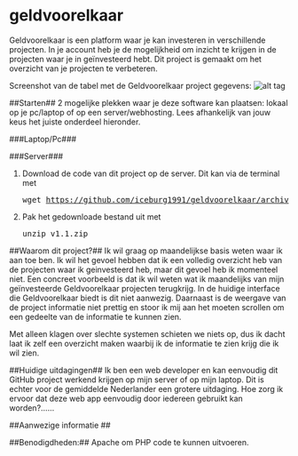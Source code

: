 geldvoorelkaar
==============

Geldvoorelkaar is een platform waar je kan investeren in verschillende projecten. In je account heb je de mogelijkheid om inzicht te krijgen in de projecten waar je in geïnvesteerd hebt. Dit project is gemaakt om het overzicht van je projecten te verbeteren.

Screenshot van de tabel met de Geldvoorelkaar project gegevens:
![alt tag](http://s29.postimg.org/cayrxs7pj/overzicht.png)

##Starten##
2 mogelijke plekken waar je deze software kan plaatsen: lokaal op je pc/laptop of op een server/webhosting. Lees afhankelijk van jouw keus het juiste onderdeel hieronder. 

###Laptop/Pc###

###Server###
1. Download de code van dit project op de server. Dit kan via de terminal met <pre>wget https://github.com/iceburg1991/geldvoorelkaar/archive/v1.1.zip</pre>
2. Pak het gedownloade bestand uit met  <pre>unzip v1.1.zip</pre>

##Waarom dit project?##
Ik wil graag op maandelijkse basis weten waar ik aan toe ben. Ik wil het gevoel hebben dat ik een volledig overzicht heb van de projecten waar ik geinvesteerd heb, maar dit gevoel heb ik momenteel niet. Een concreet voorbeeld is dat ik wil weten wat ik maandelijks van mijn geïnvesteerde Geldvoorelkaar projecten terugkrijg. In de huidige interface die Geldvoorelkaar biedt is dit niet aanwezig. Daarnaast is de weergave van de project informatie niet prettig en stoor ik mij aan het moeten scrollen om een gedeelte van de informatie te kunnen zien. 

Met alleen klagen over slechte systemen schieten we niets op, dus ik dacht laat ik zelf een overzicht maken waarbij ik de informatie te zien krijg die ik wil zien. 

##Huidige uitdagingen##
Ik ben een web developer en kan eenvoudig dit GitHub project werkend krijgen op mijn server of op mijn laptop. Dit is echter voor de gemiddelde Nederlander een grotere uitdaging. Hoe zorg ik ervoor dat deze web app eenvoudig door iedereen gebruikt kan worden?......

##Aanwezige informatie ##

##Benodigdheden:##
Apache om PHP code te kunnen uitvoeren.

